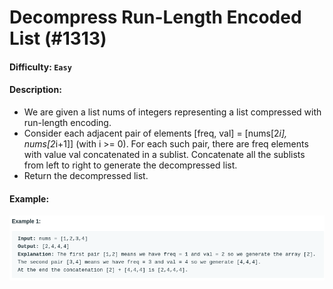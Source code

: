 # Decompress Run-Length Encoded List (#1313)
#### Difficulty: ```Easy```
#### Description:
- We are given a list nums of integers representing a list compressed with run-length encoding.
- Consider each adjacent pair of elements [freq, val] = [nums[2*i], nums[2*i+1]] (with i >= 0).  For each such pair, there are freq elements with value val concatenated in a sublist. Concatenate all the sublists from left to right to generate the decompressed list.
- Return the decompressed list.

#### Example:
![decompress example image](.img/decompress_example.png)
